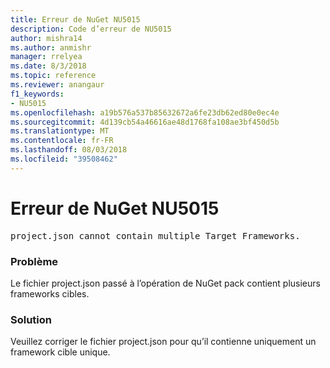 ```yaml
---
title: Erreur de NuGet NU5015
description: Code d’erreur de NU5015
author: mishra14
ms.author: anmishr
manager: rrelyea
ms.date: 8/3/2018
ms.topic: reference
ms.reviewer: anangaur
f1_keywords:
- NU5015
ms.openlocfilehash: a19b576a537b85632672a6fe23db62ed80e0ec4e
ms.sourcegitcommit: 4d139cb54a46616ae48d1768fa108ae3bf450d5b
ms.translationtype: MT
ms.contentlocale: fr-FR
ms.lasthandoff: 08/03/2018
ms.locfileid: "39508462"
---
```

# <a name="nuget-error-nu5015"></a>Erreur de NuGet NU5015
<pre>project.json cannot contain multiple Target Frameworks.</pre>

### <a name="issue"></a>Problème

Le fichier project.json passé à l’opération de NuGet pack contient plusieurs frameworks cibles.


### <a name="solution"></a>Solution

Veuillez corriger le fichier project.json pour qu’il contienne uniquement un framework cible unique.


